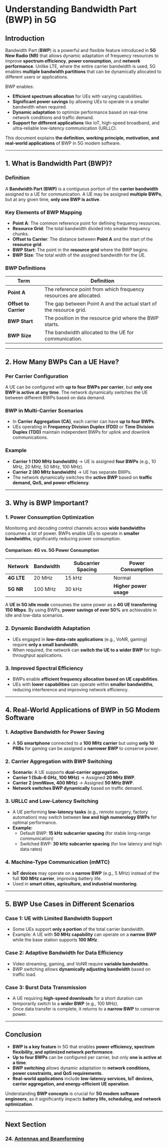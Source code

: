 # **Understanding Bandwidth Part (BWP) in 5G**

## **Introduction**
Bandwidth Part (**BWP**) is a powerful and flexible feature introduced in **5G New Radio (NR)** that allows dynamic adaptation of frequency resources to improve **spectrum efficiency**, **power consumption**, and **network performance**. Unlike LTE, where the entire carrier bandwidth is used, 5G enables **multiple bandwidth partitions** that can be dynamically allocated to different users or applications.

BWP enables:
- **Efficient spectrum allocation** for UEs with varying capabilities.
- **Significant power savings** by allowing UEs to operate in a smaller bandwidth when required.
- **Dynamic adaptation** to optimize performance based on real-time network conditions and traffic demand.
- **Support for different applications** like IoT, high-speed broadband, and ultra-reliable low-latency communication (URLLC).

This document explains **the definition, working principle, motivation, and real-world applications** of BWP in 5G modem software.

---

## **1. What is Bandwidth Part (BWP)?**
### **Definition**
A **Bandwidth Part (BWP)** is a contiguous portion of the **carrier bandwidth** assigned to a UE for communication. A UE may be assigned **multiple BWPs**, but at any given time, **only one BWP is active**. 

### **Key Elements of BWP Mapping**
- **Point A**: The common reference point for defining frequency resources.
- **Resource Grid**: The total bandwidth divided into smaller frequency chunks.
- **Offset to Carrier**: The distance between **Point A** and the start of the **resource grid**.
- **BWP Start**: The point in the **resource grid** where the BWP begins.
- **BWP Size**: The total width of the assigned bandwidth for the UE.

### **BWP Definitions**
| Term | Definition |
|------|------------|
| **Point A** | The reference point from which frequency resources are allocated. |
| **Offset to Carrier** | The gap between Point A and the actual start of the resource grid. |
| **BWP Start** | The position in the resource grid where the BWP starts. |
| **BWP Size** | The bandwidth allocated to the UE for communication. |

---

## **2. How Many BWPs Can a UE Have?**
### **Per Carrier Configuration**
A UE can be configured with **up to four BWPs per carrier**, but **only one BWP is active at any time**. The network dynamically switches the UE between different BWPs based on data demand.

### **BWP in Multi-Carrier Scenarios**
- In **Carrier Aggregation (CA)**, each carrier can have **up to four BWPs**.
- UEs operating in **Frequency Division Duplex (FDD)** or **Time Division Duplex (TDD)** maintain independent BWPs for uplink and downlink communications.

### **Example**
- **Carrier 1 (100 MHz bandwidth)** → UE is assigned **four BWPs** (e.g., 10 MHz, 20 MHz, 50 MHz, 100 MHz).
- **Carrier 2 (80 MHz bandwidth)** → UE has separate BWPs.
- The network dynamically switches the **active BWP** based on **traffic demand, QoS, and power efficiency**.

---

## **3. Why is BWP Important?**
### **1. Power Consumption Optimization**
Monitoring and decoding control channels across **wide bandwidths** consumes a lot of power. BWPs enable UEs to operate in **smaller bandwidths**, significantly reducing power consumption.

#### **Comparison: 4G vs. 5G Power Consumption**
| Network | Bandwidth | Subcarrier Spacing | Power Consumption |
|---------|----------|-------------------|------------------|
| **4G LTE** | 20 MHz | 15 kHz | Normal |
| **5G NR** | 100 MHz | 30 kHz | **Higher power usage** |

A **UE in 5G idle mode** consumes the same power as a **4G UE transferring 150 Mbps**. By using BWPs, **power savings of over 50%** are achievable in idle and low-data scenarios.

### **2. Dynamic Bandwidth Adaptation**
- UEs engaged in **low-data-rate applications** (e.g., VoNR, gaming) require **only a small bandwidth**.
- When required, the network can **switch the UE to a wider BWP** for high-throughput applications.

### **3. Improved Spectral Efficiency**
- BWPs enable **efficient frequency allocation based on UE capabilities**.
- UEs with **lower capabilities** can operate within **smaller bandwidths**, reducing interference and improving network efficiency.

---

## **4. Real-World Applications of BWP in 5G Modem Software**
### **1. Adaptive Bandwidth for Power Saving**
- A **5G smartphone** connected to a **100 MHz carrier** but using **only 10 PRBs** for gaming can be assigned a **narrower BWP** to conserve power.

### **2. Carrier Aggregation with BWP Switching**
- **Scenario:** A UE supports **dual-carrier aggregation**.
- **Carrier 1 (Sub-6 GHz, 100 MHz)** → Assigned **20 MHz BWP**.
- **Carrier 2 (mmWave, 400 MHz)** → Assigned **50 MHz BWP**.
- **Network switches BWP dynamically** based on traffic demand.

### **3. URLLC and Low-Latency Switching**
- A UE performing **low-latency tasks** (e.g., remote surgery, factory automation) may switch between **low and high numerology BWPs** for optimal performance.
- **Example:**
  - Default BWP: **15 kHz subcarrier spacing** (for stable long-range communication)
  - Switched BWP: **30 kHz subcarrier spacing** (for low latency and high data rates)

### **4. Machine-Type Communication (mMTC)**
- **IoT devices** may operate on a **narrow BWP** (e.g., 5 MHz) instead of the full **100 MHz carrier**, improving battery life.
- Used in **smart cities, agriculture, and industrial monitoring**.

---

## **5. BWP Use Cases in Different Scenarios**
### **Case 1: UE with Limited Bandwidth Support**
- Some UEs support **only a portion** of the total carrier bandwidth.
- Example: A UE with **50 MHz capability** can operate on a **narrow BWP** while the base station supports **100 MHz**.

### **Case 2: Adaptive Bandwidth for Data Efficiency**
- Video streaming, gaming, and VoNR require **variable bandwidths**.
- BWP switching allows **dynamically adjusting bandwidth** based on traffic load.

### **Case 3: Burst Data Transmission**
- A UE requiring **high-speed downloads** for a short duration can temporarily switch to a **wider BWP** (e.g., 100 MHz).
- Once data transfer is complete, it returns to a **narrow BWP** to conserve power.

---

## **Conclusion**
- **BWP is a key feature** in 5G that enables **power efficiency, spectrum flexibility, and optimized network performance**.
- **Up to four BWPs** can be configured per carrier, but only **one is active at a time**.
- **BWP switching** allows dynamic adaptation to **network conditions, power constraints, and QoS requirements**.
- **Real-world applications** include **low-latency services, IoT devices, carrier aggregation, and energy-efficient UE operation**.

Understanding **BWP concepts** is crucial for **5G modem software engineers**, as it significantly impacts **battery life, scheduling, and network optimization**.


---
## Next Section
### 24. [Antennas and Beamforming](Antennas_Beamforming.md)
